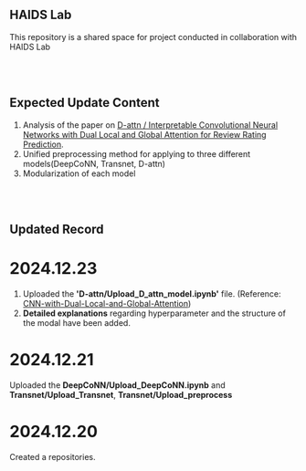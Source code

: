 ## HAIDS Lab
This repository is a shared space for project conducted in collaboration with HAIDS Lab

 <br/> <br/>

## Expected Update Content
1. Analysis of the paper on [D-attn /  Interpretable Convolutional Neural Networks with Dual Local and Global Attention for Review Rating Prediction](https://dl.acm.org/doi/10.1145/3109859.3109890).
2. Unified preprocessing method for applying to three different models(DeepCoNN, Transnet, D-attn)
3. Modularization of each model
 
  <br/> <br/>

## Updated Record

# 2024.12.23
1. Uploaded the **'D-attn/Upload_D_attn_model.ipynb'** file. (Reference: [CNN-with-Dual-Local-and-Global-Attention](https://github.com/seongjunyun/CNN-with-Dual-Local-and-Global-Attention/tree/master?tab=readme-ov-file)) <br/>
2. **Detailed explanations** regarding hyperparameter and the structure of the modal have been added. 

# 2024.12.21
Uploaded the **DeepCoNN/Upload_DeepCoNN.ipynb** and **Transnet/Upload_Transnet**, **Transnet/Upload_preprocess**

# 2024.12.20
Created a repositories.
